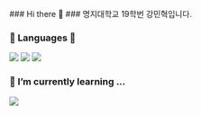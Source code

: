 <br>
### Hi there 👋
### 명지대학교 19학번 강민혁입니다.

</br>

### 📖 Languages 📖
</div>
<img src="https://img.shields.io/badge/Java-007396?style=flat-square&logo=Java&logoColor=white"/>
<img src="https://img.shields.io/badge/Python-007396?style=flat-square&logo=Python&logoColor=white"/> 
<img src="https://img.shields.io/badge/C++-00599C?style=flat-square&logo=C&logoColor=white"/>
</div>

### 🌱 I’m currently learning ...
<img src="https://img.shields.io/badge/logo-javascript-blue?logo=javascript"/>

<!--
**kminh1209/kminh1209** is a ✨ _special_ ✨ repository because its `README.md` (this file) appears on your GitHub profile.
Here are some ideas to get you started:

- 🔭 I’m currently working on ...
- 🌱 I’m currently learning ...
- 👯 I’m looking to collaborate on ...
- 🤔 I’m looking for help with ...
- 💬 Ask me about ...
- 📫 How to reach me: ...
- 😄 Pronouns: ...
- ⚡ Fun fact: ...
-->
